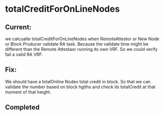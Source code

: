 # totalCreditForOnLineNodes 

## Current:
 we calcualte totalCreditForOnLineNodes when RemoteAttestor or New Node or Block Producer validate RA task. Because the validate time might be different than the Remote Attestaor running its own VRF. So we could verify fail a valid RA VRF. 

## Fix:
We should have a totalOnline Nodes total credit in block. So that we can validate the number based on block hgiths and check its totalCredit at that moment of that height.

## Completed

